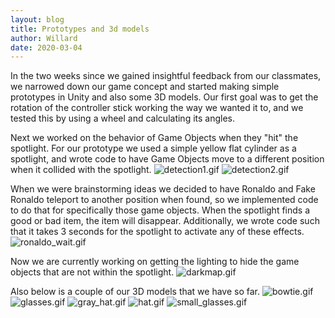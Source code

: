 ```yaml
---
layout: blog
title: Prototypes and 3d models
author: Willard
date: 2020-03-04
---
```


In the two weeks since we gained insightful feedback from our classmates, we narrowed down our game concept and started making simple prototypes in Unity and also some 3D models. Our first goal was to get the rotation of the controller stick working the way we wanted it to, and we tested this by using a wheel and calculating its angles.


Next we worked on the behavior of Game Objects when they "hit" the spotlight. For our prototype we used a simple yellow flat cylinder as a spotlight, and wrote code to have Game Objects move to a different position when it collided with the spotlight.
![detection1.gif]({{site.baseurl}}/assets/unity_screenshots/detection.gif)
![detection2.gif]({{site.baseurl}}/assets/unity_screenshots/detection2.gif)

When we were brainstorming ideas we decided to have Ronaldo and Fake Ronaldo teleport to another position when found, so we implemented code to do that for specifically those game objects. When the spotlight finds a good or bad item, the item will disappear. Additionally, we wrote code such that it takes 3 seconds for the spotlight to activate any of these effects.
![ronaldo_wait.gif]({{site.baseurl}}/assets/unity_screenshots/ronaldo_wait.gif)

Now we are currently working on getting the lighting to hide the game objects that are not within the spotlight.
![darkmap.gif]({{site.baseurl}}/assets/unity_screenshots/darkmap.gif)

Also below is a couple of our 3D models that we have so far.
![bowtie.gif]({{site.baseurl}}/assets/3dmodels/bowtie.png)
![glasses.gif]({{site.baseurl}}/assets/3dmodels/glasses.png)
![gray_hat.gif]({{site.baseurl}}/assets/3dmodels/gray_hat.png)
![hat.gif]({{site.baseurl}}/assets/3dmodels/hat.png)
![small_glasses.gif]({{site.baseurl}}/assets/3dmodels/small_glasses.png)
